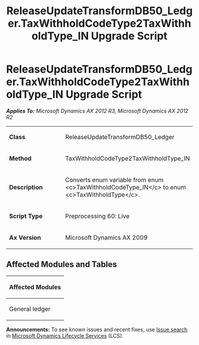 ﻿---
title: ReleaseUpdateTransformDB50_Ledger.TaxWithholdCodeType2TaxWithholdType_IN Upgrade Script
TOCTitle: ReleaseUpdateTransformDB50_Ledger.TaxWithholdCodeType2TaxWithholdType_IN Upgrade Script
ms:assetid: d428aa80-36a6-90f0-daa7-49e421fffd0b
ms:mtpsurl: https://msdn.microsoft.com/en-us/library/JJ686990(v=AX.60)
ms:contentKeyID: 49711440
ms.date: 05/18/2015
mtps_version: v=AX.60
---

# ReleaseUpdateTransformDB50\_Ledger.TaxWithholdCodeType2TaxWithholdType\_IN Upgrade Script 


_**Applies To:** Microsoft Dynamics AX 2012 R3, Microsoft Dynamics AX 2012 R2_

<table>
<colgroup>
<col style="width: 50%" />
<col style="width: 50%" />
</colgroup>
<tbody>
<tr class="odd">
<td><p><strong>Class</strong></p></td>
<td><p>ReleaseUpdateTransformDB50_Ledger</p></td>
</tr>
<tr class="even">
<td><p><strong>Method</strong></p></td>
<td><p>TaxWithholdCodeType2TaxWithholdType_IN</p></td>
</tr>
<tr class="odd">
<td><p><strong>Description</strong></p></td>
<td><p>Converts enum variable from enum &lt;c&gt;TaxWithholdCodeType_IN&lt;/c&gt; to enum &lt;c&gt;TaxWithholdType&lt;/c&gt;.</p></td>
</tr>
<tr class="even">
<td><p><strong>Script Type</strong></p></td>
<td><p>Preprocessing 60: Live</p></td>
</tr>
<tr class="odd">
<td><p><strong>Ax Version</strong></p></td>
<td><p>Microsoft Dynamics AX 2009</p></td>
</tr>
</tbody>
</table>


## Affected Modules and Tables

<table>
<colgroup>
<col style="width: 100%" />
</colgroup>
<thead>
<tr class="header">
<th><p>Affected Modules</p></th>
</tr>
</thead>
<tbody>
<tr class="odd">
<td><p>General ledger</p></td>
</tr>
</tbody>
</table>

  
**Announcements:** To see known issues and recent fixes, use [Issue search](http://go.microsoft.com/fwlink/?linkid=389258) in [Microsoft Dynamics Lifecycle Services](http://go.microsoft.com/fwlink/?linkid=306505) (LCS).

